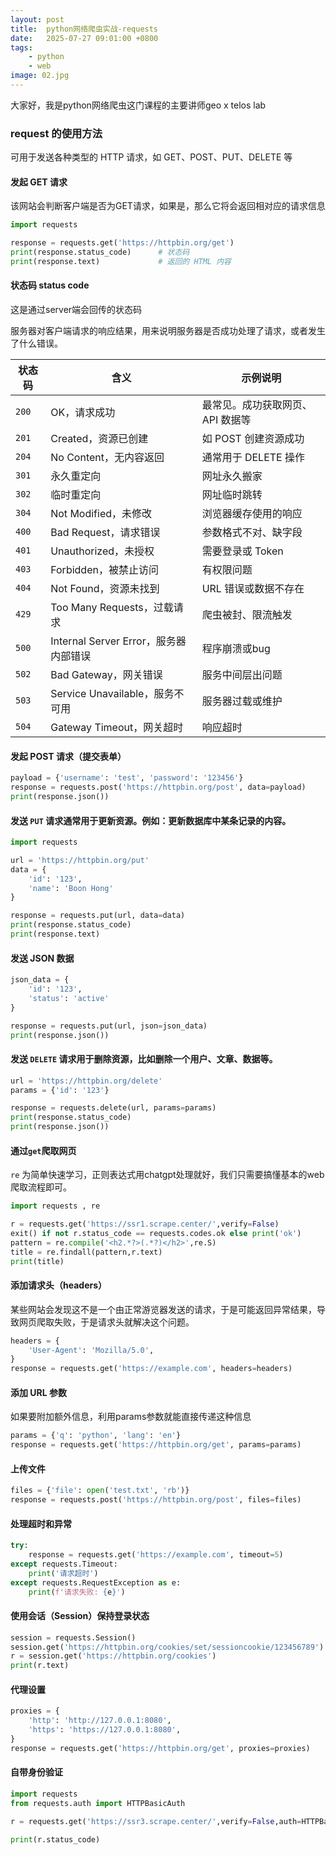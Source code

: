 ```yaml
---
layout: post
title:  python网络爬虫实战-requests
date:   2025-07-27 09:01:00 +0800
tags: 
    - python
    - web
image: 02.jpg
---
```


大家好，我是python网络爬虫这门课程的主要讲师geo x telos lab

### request 的使用方法

可用于发送各种类型的 HTTP 请求，如 GET、POST、PUT、DELETE 等

#### 发起 GET 请求

该网站会判断客户端是否为GET请求，如果是，那么它将会返回相对应的请求信息

```py
import requests

response = requests.get('https://httpbin.org/get')
print(response.status_code)      # 状态码
print(response.text)             # 返回的 HTML 内容
```

#### 状态码 status code

这是通过server端会回传的状态码

服务器对客户端请求的响应结果，用来说明服务器是否成功处理了请求，或者发生了什么错误。

| 状态码   | 含义               | 示例说明               |
| ----- | ---------------- | ------------------ |
| `200` | OK，请求成功          | 最常见。成功获取网页、API 数据等 |
| `201` | Created，资源已创建    | 如 POST 创建资源成功      |
| `204` | No Content，无内容返回 | 通常用于 DELETE 操作     |
| `301` | 永久重定向            | 网址永久搬家     |
| `302` | 临时重定向            | 网址临时跳转     |
| `304` | Not Modified，未修改 | 浏览器缓存使用的响应 |
| `400` | Bad Request，请求错误       | 参数格式不对、缺字段   |
| `401` | Unauthorized，未授权       | 需要登录或 Token  |
| `403` | Forbidden，被禁止访问        | 有权限问题        |
| `404` | Not Found，资源未找到        | URL 错误或数据不存在 |
| `429` | Too Many Requests，过载请求 | 爬虫被封、限流触发    |
| `500` | Internal Server Error，服务器内部错误 | 程序崩溃或bug |
| `502` | Bad Gateway，网关错误              | 服务中间层出问题 |
| `503` | Service Unavailable，服务不可用     | 服务器过载或维护 |
| `504` | Gateway Timeout，网关超时          | 响应超时     |

#### 发起 POST 请求（提交表单）

```py
payload = {'username': 'test', 'password': '123456'}
response = requests.post('https://httpbin.org/post', data=payload)
print(response.json())
```

#### 发送 `PUT` 请求通常用于**更新资源**。例如：更新数据库中某条记录的内容。

```python
import requests

url = 'https://httpbin.org/put'
data = {
    'id': '123',
    'name': 'Boon Hong'
}

response = requests.put(url, data=data)
print(response.status_code)
print(response.text)
```

#### 发送 JSON 数据

```python
json_data = {
    'id': '123',
    'status': 'active'
}

response = requests.put(url, json=json_data)
print(response.json())
```

#### 发送 `DELETE` 请求用于**删除资源**，比如删除一个用户、文章、数据等。

```python
url = 'https://httpbin.org/delete'
params = {'id': '123'}

response = requests.delete(url, params=params)
print(response.status_code)
print(response.json())
```

#### 通过`get`爬取网页

`re` 为简单快速学习，正则表达式用chatgpt处理就好，我们只需要搞懂基本的web爬取流程即可。

```py
import requests , re

r = requests.get('https://ssr1.scrape.center/',verify=False)
exit() if not r.status_code == requests.codes.ok else print('ok')
pattern = re.compile('<h2.*?>(.*?)</h2>',re.S)
title = re.findall(pattern,r.text)
print(title)
```

#### 添加请求头（headers）

某些网站会发现这不是一个由正常游览器发送的请求，于是可能返回异常结果，导致网页爬取失败，于是请求头就解决这个问题。

```python
headers = {
    'User-Agent': 'Mozilla/5.0',
}
response = requests.get('https://example.com', headers=headers)
```

#### 添加 URL 参数

如果要附加额外信息，利用params参数就能直接传递这种信息

```python
params = {'q': 'python', 'lang': 'en'}
response = requests.get('https://httpbin.org/get', params=params)
```
<!-- 
#### 发送 JSON 数据

```python
json_data = {'key': 'value'}
response = requests.post('https://httpbin.org/post', json=json_data)
``` -->

#### 上传文件

```python
files = {'file': open('test.txt', 'rb')}
response = requests.post('https://httpbin.org/post', files=files)
```

#### 处理超时和异常

```python
try:
    response = requests.get('https://example.com', timeout=5)
except requests.Timeout:
    print('请求超时')
except requests.RequestException as e:
    print(f'请求失败: {e}')
```

#### 使用会话（Session）保持登录状态

```python
session = requests.Session()
session.get('https://httpbin.org/cookies/set/sessioncookie/123456789')
r = session.get('https://httpbin.org/cookies')
print(r.text)
```

#### 代理设置

```python
proxies = {
    'http': 'http://127.0.0.1:8080',
    'https': 'https://127.0.0.1:8080',
}
response = requests.get('https://httpbin.org/get', proxies=proxies)
```

#### 自带身份验证

```py
import requests 
from requests.auth import HTTPBasicAuth

r = requests.get('https://ssr3.scrape.center/',verify=False,auth=HTTPBasicAuth('admin','admin'))

print(r.status_code)
```